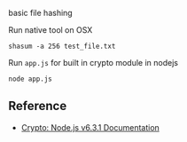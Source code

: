 basic file hashing


Run native tool on OSX

```
shasum -a 256 test_file.txt
```

Run `app.js` for built in crypto module in nodejs

```
node app.js
```

## Reference

- [Crypto: Node.js v6.3.1 Documentation](https://nodejs.org/api/crypto.html)